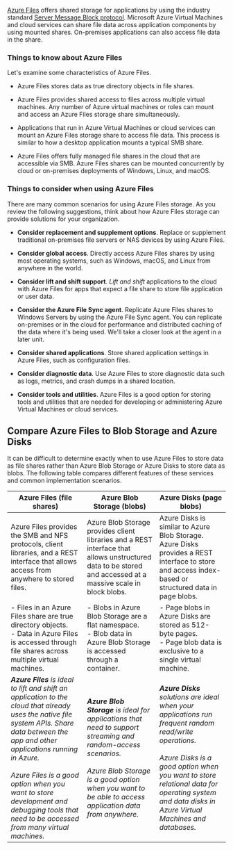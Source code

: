 
[Azure Files](/azure/storage/files/storage-files-introduction) offers shared storage for applications by using the industry standard [Server Message Block protocol](https://msdn.microsoft.com/library/windows/desktop/aa365233.aspx). Microsoft Azure Virtual Machines and cloud services can share file data across application components by using mounted shares. On-premises applications can also access file data in the share.

### Things to know about Azure Files

Let's examine some characteristics of Azure Files.

- Azure Files stores data as true directory objects in file shares.

- Azure Files provides shared access to files across multiple virtual machines. Any number of Azure virtual machines or roles can mount and access an Azure Files storage share simultaneously.

- Applications that run in Azure Virtual Machines or cloud services can mount an Azure Files storage share to access file data. This process is similar to how a desktop application mounts a typical SMB share. 

- Azure Files offers fully managed file shares in the cloud that are accessible via SMB. Azure Files shares can be mounted concurrently by cloud or on-premises deployments of Windows, Linux, and macOS.

### Things to consider when using Azure Files

There are many common scenarios for using Azure Files storage. As you review the following suggestions, think about how Azure Files storage can provide solutions for your organization.

- **Consider replacement and supplement options**. Replace or supplement traditional on-premises file servers or NAS devices by using Azure Files.

- **Consider global access**. Directly access Azure Files shares by using most operating systems, such as Windows, macOS, and Linux from anywhere in the world.

- **Consider lift and shift support**. _Lift and shift_ applications to the cloud with Azure Files for apps that expect a file share to store file application or user data.

- **Consider the Azure File Sync agent**. Replicate Azure Files shares to Windows Servers by using the Azure File Sync agent. You can replicate on-premises or in the cloud for performance and distributed caching of the data where it's being used. We'll take a closer look at the agent in a later unit.

- **Consider shared applications**. Store shared application settings in Azure Files, such as configuration files.

- **Consider diagnostic data**. Use Azure Files to store diagnostic data such as logs, metrics, and crash dumps in a shared location.

- **Consider tools and utilities**. Azure Files is a good option for storing tools and utilities that are needed for developing or administering Azure Virtual Machines or cloud services.

## Compare Azure Files to Blob Storage and Azure Disks

It can be difficult to determine exactly when to use Azure Files to store data as file shares rather than Azure Blob Storage or Azure Disks to store data as blobs. The following table compares different features of these services and common implementation scenarios.

| Azure Files (file shares) | Azure Blob Storage (blobs) | Azure Disks (page blobs) |
| --- | --- | --- |
| Azure Files provides the SMB and NFS protocols, client libraries, and a REST interface that allows access from anywhere to stored files. | Azure Blob Storage provides client libraries and a REST interface that allows unstructured data to be stored and accessed at a massive scale in block blobs. | Azure Disks is similar to Azure Blob Storage. Azure Disks provides a REST interface to store and access index-based or structured data in page blobs. |
| - Files in an Azure Files share are true directory objects. <br> - Data in Azure Files is accessed through file shares across multiple virtual machines. | - Blobs in Azure Blob Storage are a flat namespace. <br> - Blob data in Azure Blob Storage is accessed through a container. | - Page blobs in Azure Disks are stored as 512-byte pages. <br> - Page blob data is exclusive to a single virtual machine. |
| _**Azure Files** is ideal to lift and shift an application to the cloud that already uses the native file system APIs. Share data between the app and other applications running in Azure._ <br><br> _Azure Files is a good option when you want to store development and debugging tools that need to be accessed from many virtual machines._ | _**Azure Blob Storage** is ideal for applications that need to support streaming and random-access scenarios._ <br><br> _Azure Blob Storage is a good option when you want to be able to access application data from anywhere._ | _**Azure Disks** solutions are ideal when your applications run frequent random read/write operations._ <br><br> _Azure Disks is a good option when you want to store relational data for operating system and data disks in Azure Virtual Machines and databases._ |